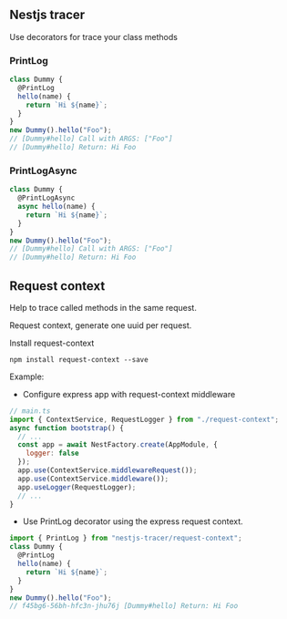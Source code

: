 ## Nestjs tracer

Use decorators for trace your class methods

### PrintLog

```javascript
class Dummy {
  @PrintLog
  hello(name) {
    return `Hi ${name}`;
  }
}
new Dummy().hello("Foo");
// [Dummy#hello] Call with ARGS: ["Foo"]
// [Dummy#hello] Return: Hi Foo
```

### PrintLogAsync

```javascript
class Dummy {
  @PrintLogAsync
  async hello(name) {
    return `Hi ${name}`;
  }
}
new Dummy().hello("Foo");
// [Dummy#hello] Call with ARGS: ["Foo"]
// [Dummy#hello] Return: Hi Foo
```

## Request context

Help to trace called methods in the same request.

Request context, generate one uuid per request.

Install request-context

```
npm install request-context --save
```

Example:

- Configure express app with request-context middleware

```js
// main.ts
import { ContextService, RequestLogger } from "./request-context";
async function bootstrap() {
  // ...
  const app = await NestFactory.create(AppModule, {
    logger: false
  });
  app.use(ContextService.middlewareRequest());
  app.use(ContextService.middleware());
  app.useLogger(RequestLogger);
  // ...
}
```

- Use PrintLog decorator using the express request context.

```javascript
import { PrintLog } from "nestjs-tracer/request-context";
class Dummy {
  @PrintLog
  hello(name) {
    return `Hi ${name}`;
  }
}
new Dummy().hello("Foo");
// f45bg6-56bh-hfc3n-jhu76j [Dummy#hello] Return: Hi Foo
```
